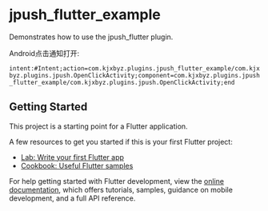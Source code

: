 # jpush_flutter_example

Demonstrates how to use the jpush_flutter plugin.

Android点击通知打开:

`intent:#Intent;action=com.kjxbyz.plugins.jpush_flutter_example/com.kjxbyz.plugins.jpush.OpenClickActivity;component=com.kjxbyz.plugins.jpush_flutter_example/com.kjxbyz.plugins.jpush.OpenClickActivity;end`

## Getting Started

This project is a starting point for a Flutter application.

A few resources to get you started if this is your first Flutter project:

- [Lab: Write your first Flutter app](https://docs.flutter.dev/get-started/codelab)
- [Cookbook: Useful Flutter samples](https://docs.flutter.dev/cookbook)

For help getting started with Flutter development, view the
[online documentation](https://docs.flutter.dev/), which offers tutorials,
samples, guidance on mobile development, and a full API reference.
